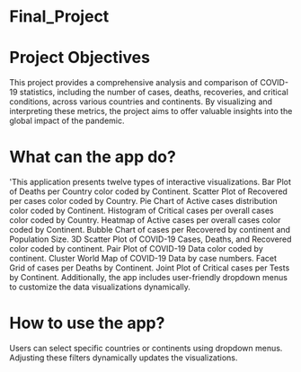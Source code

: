 # Final_Project

# Project Objectives

This project provides a comprehensive analysis and comparison of COVID-19 statistics, including the number of cases, deaths, recoveries, and critical conditions, across various countries and continents. By visualizing and interpreting these metrics, the project aims to offer valuable insights into the global impact of the pandemic.

# What can the app do?

'This application presents twelve types of interactive visualizations. Bar Plot of Deaths per Country color coded by Continent. Scatter Plot of Recovered per cases color coded by Country. Pie Chart of Active cases distribution color coded by Continent. Histogram of Critical cases per overall cases color coded by Country. Heatmap of Active cases per overall cases color coded by Continent. Bubble Chart of cases per Recovered by continent and Population Size. 3D Scatter Plot of COVID-19 Cases, Deaths, and Recovered color coded by continent. Pair Plot of COVID-19 Data color coded by continent. Cluster World Map of COVID-19 Data by case numbers. Facet Grid of cases per Deaths by Continent. Joint Plot of Critical cases per Tests by Continent. Additionally, the app includes user-friendly dropdown menus to customize the data visualizations dynamically.

# How to use the app?

Users can select specific countries or continents using dropdown menus. Adjusting these filters dynamically updates the visualizations.
